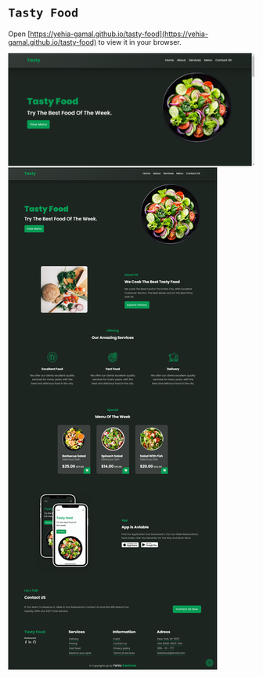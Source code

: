 # `Tasty Food`

Open [https://yehia-gamal.github.io/tasty-food](https://yehia-gamal.github.io/tasty-food) to view it in your browser.

<img src="home Testy food.png" alt="img-website-app">

<img src="Testy Food.png" alt="img-website-app">

